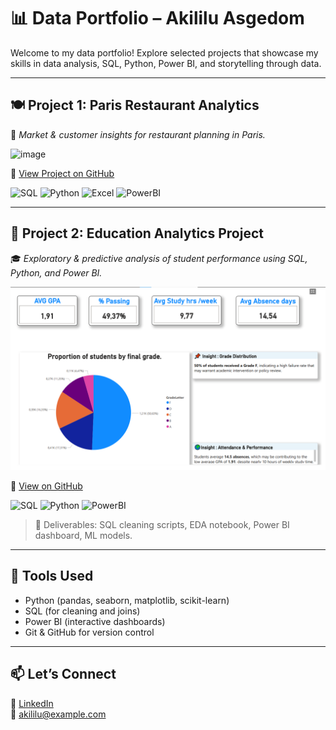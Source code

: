 # 📊 Data Portfolio – Akililu Asgedom

Welcome to my data portfolio! Explore selected projects that showcase my skills in data analysis, SQL, Python, Power BI, and storytelling through data.

---

## 🍽️ Project 1: Paris Restaurant Analytics  
📍 *Market & customer insights for restaurant planning in Paris.*

![image](https://github.com/user-attachments/assets/6075386e-9e9c-4b42-8bff-21bd83b3f48a)


🔗 [View Project on GitHub](https://github.com/Akilu8734/paris-restaurant-analytics)

![SQL](https://img.shields.io/badge/SQL-Data_Filtering-blueviolet?logo=mysql)
![Python](https://img.shields.io/badge/Python-Analysis-blue?logo=python)
![Excel](https://img.shields.io/badge/Excel-EDA-green?logo=microsoft-excel)
![PowerBI](https://img.shields.io/badge/PowerBI-Dashboard-yellow?logo=powerbi)

---

## 🧠 Project 2: Education Analytics Project  
🎓 *Exploratory & predictive analysis of student performance using SQL, Python, and Power BI.*

![Education Dashboard Preview](https://github.com/Aklilu8734/education-analytics-portfolio/blob/main/visuals/overview.png?raw=true)

🔗 [View on GitHub](https://github.com/Akilu8734/education-analytics-portfolio)

![SQL](https://img.shields.io/badge/SQL-Data_Cleaning-blueviolet?logo=mysql)
![Python](https://img.shields.io/badge/Python-Modeling-blue?logo=python)
![PowerBI](https://img.shields.io/badge/PowerBI-Dashboard-yellow?logo=powerbi)

> 🚀 Deliverables: SQL cleaning scripts, EDA notebook, Power BI dashboard, ML models.

---

## 🧰 Tools Used
- Python (pandas, seaborn, matplotlib, scikit-learn)
- SQL (for cleaning and joins)
- Power BI (interactive dashboards)
- Git & GitHub for version control

---

## 📫 Let’s Connect

🔗 [LinkedIn](https://www.linkedin.com/in/your-profile/)  
📧 akililu@example.com
